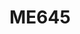 --- 
layout: course 
title: ME645
department: Mechanical Engineering
name: "Modeling of metal plasticity: discrete and continuum approaches"
type: Theory
description: "Metal plasticity is inherently a multiscale phenomenon where information bridges must be established between different length and time scales for the accurate description of the deformation behavior of metals and alloys suitable for engineering applications. In the same spirit, this course is designed to provide a brief introduction to plasticity at two  different length scales i.e. discrete dislocation dynamics and continuum plasticity models currently used to simulate dislocation mediated plasticity in metals and alloys. In addition, a special emphasis is given  on the explicit scale bridging between these two length scales."
instructor: Prof. Satyapriya Gupta
prerequisites:
semestertype: Full
level: UG/PG
lectures: 3
tutorials: 0
practicals: 0
credits: 6
email: satyapriya.gupta@iitdh.ac.in
syllabus: "Introduction: Importance of MetalPlasticity, Plasticity as multiscale phenomenon, Different approaches to model plasticity Plasticity at discrete dislocation level; Module 1 Fundamentals ofdislocation mechanics: Classification of defects, line defects, Dislocation and its Characteristics,  classification of dislocations, Dislocation as source of plasticity; Module 2 Discrete Dislocation Dynamics method: Stress field of a dislocation, Volterra construction, Dislocation motion, Driving force  on a dislocation, Evaluation of dislocation velocity, Discretization  and adaptive remeshing of dislocation lines, Time integration of equations of motion, Dislocation reactions; Module 3 Dislocation dynamics code and examples: Introduction to ParaDis, Simulation procedure, Basic simulation examples (Frank-Read  source, Strain Hardening simulation, dislocation relaxation) Plasticity at Continuum scale; Module 4 Structure and Properties ofMetals and Introductory Mechanics: Crystalstructure,slip systems, elastic and plastic deformation, anisotropy Stress and strain tensors, principle stresses, Yield criteria; Module 5 Small and Large deformation theory: Infinitesimal strain theory, Kinematics, Deformation gradient, Different  stress and strain measures, Velocity gradient."
references: 
    - "Ryan B. Sills, William P. Kuykendall, Amin Aghaei, Wei Cai, Fundamentals of Dislocation Dynamics Simulations, Multiscale Materials Modeling for Nanomechanics. Vol. 245. Springer"
    - "Franz Roters, Philip Eisenlohr, Thomas R. Bieler, Dierk Raabe CrystalPlasticity Finite Element Methods: In Materials Science and Engineering, John Wiley & Sons, 2011 "
    - "Franz Roters, Philip Eisenlohr, Thomas R. Bieler, Dierk Raabe CrystalPlasticity Finite Element Methods: In Materials Science and Engineering, John Wiley & Sons, 2011 "
permalink: /:title/ 
categories: me 600 ugpg
---